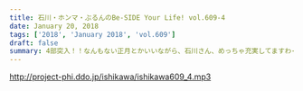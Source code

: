 ```yaml
---
title: 石川・ホンマ・ぶるんのBe-SIDE Your Life! vol.609-4
date: January 20, 2018
tags: ['2018', 'January 2018', 'vol.609']
draft: false
summary: 4部突入！！なんもない正月とかいいながら、石川さん、めっちゃ充実してますわ･･･MIURA
---
```


http://project-phi.ddo.jp/ishikawa/ishikawa609_4.mp3